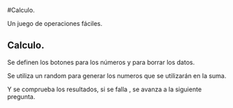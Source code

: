 #Calculo.

Un juego de operaciones fáciles.

## Calculo.

Se definen los botones para los números y para borrar los datos.

Se utiliza un random para generar los numeros que se utilizarán en la suma.

Y se comprueba los resultados, si se falla , se avanza a la siguiente pregunta.


